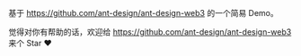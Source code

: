 基于 https://github.com/ant-design/ant-design-web3 的一个简易 Demo。

觉得对你有帮助的话，欢迎给 https://github.com/ant-design/ant-design-web3 来个 Star ❤️

